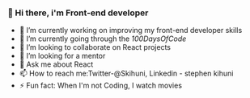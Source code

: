 ### 👋 Hi there, i'm Front-end developer

- 🔭 I’m currently working on improving my front-end developer skills
- 🌱 I’m currently going through the *100DaysOfCode*
- 👯 I’m looking to collaborate on React projects
- 🤔 I’m looking for a mentor
- 💬 Ask me about React
- 📫 How to reach me:Twitter-@Skihuni, Linkedin - stephen kihuni
- ⚡ Fun fact: When I'm not Coding, I watch movies

